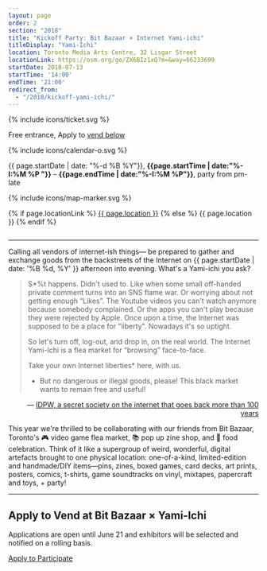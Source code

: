 ```yaml
---
layout: page
order: 2
section: "2018"
title: "Kickoff Party: Bit Bazaar × Internet Yami-ichi"
titleDisplay: "Yami-Ichi"
location: Toronto Media Arts Centre, 32 Lisgar Street
locationLink: https://osm.org/go/ZX6BIz1xQ?m=&way=66233699
startDate: 2018-07-13
startTime: '14:00'
endTime: '21:00'
redirect_from:
  - "/2018/kickoff-yami-ichi/"
---
```


<div class="event-time-location" style="margin-bottom: 2em;">
  <div class="event-meta">
    {% include icons/ticket.svg %}
    <p class="event-cost event-meta-item">Free entrance, Apply to <a href="#vend">vend below</a>
    </p>
  </div>
  <div class="event-meta">
    {% include icons/calendar-o.svg %}
    <p class="event-time event-meta-item">{{ page.startDate | date: "%-d %B %Y"}}, <strong>{{page.startTime | date:"%-I:%M %P "}}</strong> – <strong>{{page.endTime | date:"%-I:%M %P"}}</strong>, party from  pm-late</p>
  </div>
  <div class="event-meta">
    {% include icons/map-marker.svg %}
    <p class="event-location event-meta-item">
    {% if page.locationLink %}
      <a href="{{page.locationLink}}" target="_blank">{{ page.location }}</a> <!--_-->
    {% else %}
      {{ page.location }}
    {% endif %}
    </p>
  </div>
</div>

***

Calling all vendors of internet-ish things— be prepared to gather and exchange goods from the backstreets of the Internet on {{ page.startDate | date: '%B %d, %Y' }} afternoon into evening. What's a Yami-ichi you ask?

<blockquote>
  S*%t happens. Didn't used to. Like when some small off-handed private comment
  turns into an SNS flame war. Or worrying about not getting enough “Likes”. The
  Youtube videos you can't watch anymore because somebody complained. Or the apps
  you can't play because they were rejected by Apple. Once upon a time, the
  Internet was supposed to be a place for "liberty". Nowadays it's so uptight.

  So let's turn off, log-out, and drop in, on the real world. The Internet
  Yami-Ichi is a flea market for “browsing” face-to-face.

  Take your own Internet liberties* here, with us.

  * But no dangerous or illegal goods, please! This black market wants to remain
  free and useful!
</blockquote>

<p style="text-align: right;"> — <a href="http://yami-ichi.biz/">IDPW, a secret society on the internet that goes back more than 100 years</a></p>

This year we're thrilled to be collaborating with our friends from Bit Bazaar, Toronto's 🎮 video game flea market, 📚 pop up zine shop, and  🌮 food celebration.  Think of it like a supergroup of weird, wonderful, digital artefacts brought to one physical location: one-of-a-kind, limited-edition and handmade/DIY items—pins, zines, boxed games, card decks, art prints, posters, comics, t-shirts, game soundtracks on vinyl, mixtapes, papercraft and toys, + party!

***

<a id="vend">

## Apply to Vend at Bit Bazaar × Yami-Ichi

Applications are open until June 21 and exhibitors will be selected and notified on a rolling basis.

<a href="https://2018.bitbazaar.world/" class="button button-primary" target="_blank">Apply to Participate</a>

